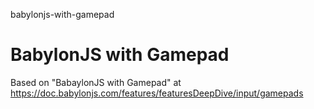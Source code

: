 babylonjs-with-gamepad
# BabylonJS with Gamepad

Based on "BabaylonJS with Gamepad" at https://doc.babylonjs.com/features/featuresDeepDive/input/gamepads
